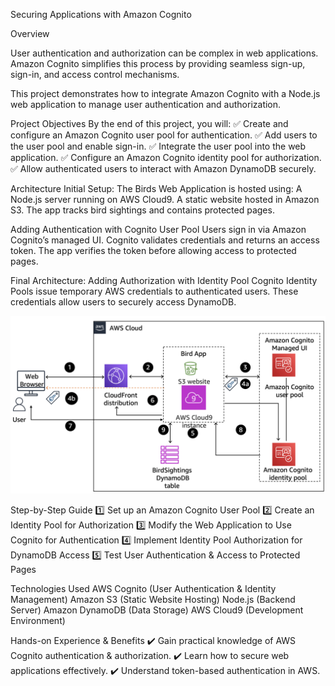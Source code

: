 Securing Applications with Amazon Cognito



Overview


User authentication and authorization can be complex in web applications. Amazon Cognito simplifies this process by providing seamless sign-up, sign-in, and access control mechanisms.

This project demonstrates how to integrate Amazon Cognito with a Node.js web application to manage user authentication and authorization.




Project Objectives
By the end of this project, you will:
✅ Create and configure an Amazon Cognito user pool for authentication.
✅ Add users to the user pool and enable sign-in.
✅ Integrate the user pool into the web application.
✅ Configure an Amazon Cognito identity pool for authorization.
✅ Allow authenticated users to interact with Amazon DynamoDB securely.



Architecture
Initial Setup:
The Birds Web Application is hosted using:
A Node.js server running on AWS Cloud9.
A static website hosted in Amazon S3.
The app tracks bird sightings and contains protected pages.


Adding Authentication with Cognito User Pool
Users sign in via Amazon Cognito’s managed UI.
Cognito validates credentials and returns an access token.
The app verifies the token before allowing access to protected pages.





Final Architecture: Adding Authorization with Identity Pool
Cognito Identity Pools issue temporary AWS credentials to authenticated users.
These credentials allow users to securely access DynamoDB.




![Final Architecture](https://github.com/LizaImmax/AWS-Cloud-Projects/blob/main/Securing-Applications-by-Using-Amazon-Cognito/images/Cognito-Final%20Architecture.png)





Step-by-Step Guide
1️⃣ Set up an Amazon Cognito User Pool
2️⃣ Create an Identity Pool for Authorization
3️⃣ Modify the Web Application to Use Cognito for Authentication
4️⃣ Implement Identity Pool Authorization for DynamoDB Access
5️⃣ Test User Authentication & Access to Protected Pages





Technologies Used
AWS Cognito (User Authentication & Identity Management)
Amazon S3 (Static Website Hosting)
Node.js (Backend Server)
Amazon DynamoDB (Data Storage)
AWS Cloud9 (Development Environment)





Hands-on Experience & Benefits
✔️ Gain practical knowledge of AWS Cognito authentication & authorization.
✔️ Learn how to secure web applications effectively.
✔️ Understand token-based authentication in AWS.
